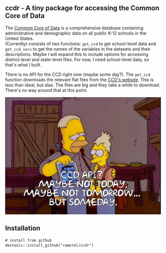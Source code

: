 ## ccdr - A tiny package for accessing the Common Core of Data

The [Common Core of Data](https://nces.ed.gov/ccd/) is a comprehensive database containing administrative and demographic data on all public K-12 schools in the United States.  
(Currently) consists of two functions: `get_ccd` to get school-level data and `get_ccd_vars` to get the names of the variables in the datasets and their descriptions. Maybe I will expand this to include options for accessing district-level and state-level files. For now, I need school-level data, so that's what I built.

There is no API for the CCD right now (maybe some day?). The `get_ccd` function downloads the relevant flat files from the [CCD's website](https://nces.ed.gov/ccd/pubschuniv.asp). This is less than ideal, but alas. The files are big and they take a while to download. There's no way around that at this point. 

![](https://github.com/ramorel/ccdr/blob/master/img/452601.jpg)

## Installation

```
# install from github  
devtools::install_github("ramorel/ccdr")
```
